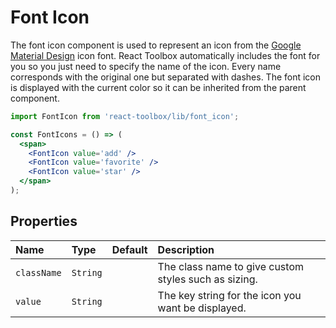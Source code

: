 # Font Icon

The font icon component is used to represent an icon from the [Google Material Design](https://www.google.com/design/icons/) icon font. React Toolbox automatically includes the font for you so you just need to specify the name of the icon. Every name corresponds with the original one but separated with dashes. The font icon is displayed with the current color so it can be inherited from the parent component.

<!-- example -->
```jsx
import FontIcon from 'react-toolbox/lib/font_icon';

const FontIcons = () => (
  <span>
    <FontIcon value='add' />
    <FontIcon value='favorite' />
    <FontIcon value='star' />
  </span>
);
```

## Properties

| Name              | Type          | Default         | Description|
|:-----|:-----|:-----|:-----|
| `className`     | `String`        |                 | The class name to give custom styles such as sizing.|
| `value`         | `String`        |                 | The key string for the icon you want be displayed.|
